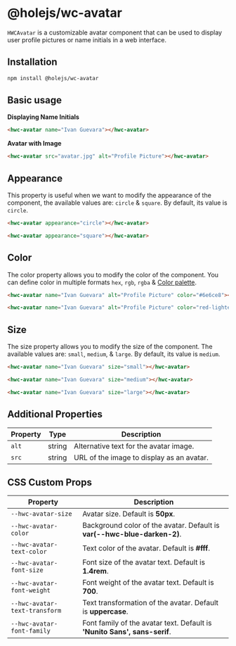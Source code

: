 # @holejs/wc-avatar

`HWCAvatar` is a customizable avatar component that can be used to display user profile pictures or name initials in a web interface.

## Installation

```bash
npm install @holejs/wc-avatar
```

## Basic usage

**Displaying Name Initials**

```html
<hwc-avatar name="Ivan Guevara"></hwc-avatar>
```

**Avatar with Image**

```html
<hwc-avatar src="avatar.jpg" alt="Profile Picture"></hwc-avatar>
```

## Appearance

This property is useful when we want to modify the appearance of the component, the available values are: `circle` & `square`. By default, its value is `circle`.

```html
<hwc-avatar appearance="circle"></hwc-avatar>

<hwc-avatar appearance="square"></hwc-avatar>
```

## Color

The color property allows you to modify the color of the component. You can define color in multiple formats `hex`, `rgb`, `rgba` & [Color palette](/src/assets/colors.css).

```html
<hwc-avatar name="Ivan Guevara" alt="Profile Picture" color="#6e6ce8"></hwc-avatar>

<hwc-avatar name="Ivan Guevara" alt="Profile Picture" color="red-lighten-5"></hwc-avatar>
```

## Size

The size property allows you to modify the size of the component. The available values are: `small`, `medium`, & `large`. By default, its value is `medium`.

```html
<hwc-avatar name="Ivan Guevara" size="small"></hwc-avatar>

<hwc-avatar name="Ivan Guevara" size="medium"></hwc-avatar>

<hwc-avatar name="Ivan Guevara" size="large"></hwc-avatar>
```

## Additional Properties

| Property     | Type                           | Description                                                |
| ------------ | ------------------------------ | ---------------------------------------------------------- |
| `alt`        | string                         | Alternative text for the avatar image.                     |
| `src`        | string                         | URL of the image to display as an avatar.                  |

## CSS Custom Props

| Property                      | Description                                                           |
| ----------------------------- | --------------------------------------------------------------------- |
| `--hwc-avatar-size`           | Avatar size. Default is **50px**.                                         |
| `--hwc-avatar-color`          | Background color of the avatar. Default is **var(--hwc-blue-darken-2)**.  |
| `--hwc-avatar-text-color`     | Text color of the avatar. Default is **#fff**.                            |
| `--hwc-avatar-font-size`      | Font size of the avatar text. Default is **1.4rem**.                      |
| `--hwc-avatar-font-weight`    | Font weight of the avatar text. Default is **700**.                       |
| `--hwc-avatar-text-transform` | Text transformation of the avatar. Default is **uppercase**.              |
| `--hwc-avatar-font-family`    | Font family of the avatar text. Default is **'Nunito Sans', sans-serif**. |